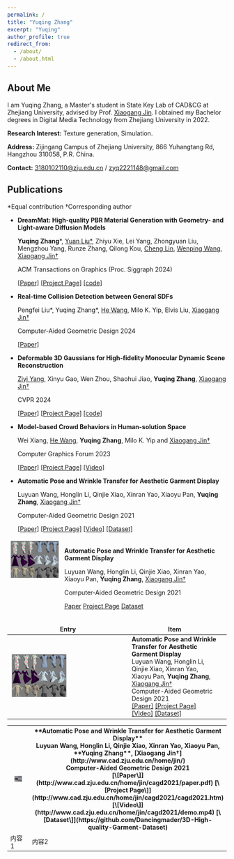 ```yaml
---
permalink: /
title: "Yuqing Zhang"
excerpt: "Yuqing"
author_profile: true
redirect_from: 
  - /about/
  - /about.html
---
```


## About Me

I am Yuqing Zhang, a Master's student in State Key Lab of CAD&CG at Zhejiang University, advised by Prof. [Xiaogang Jin](http://www.cad.zju.edu.cn/home/jin). I obtained my Bachelor degrees in Digital Media Technology from Zhejiang University in 2022.

**Research Interest:** Texture generation, Simulation.

**Address:** Zijingang Campus of Zhejiang University, 866 Yuhangtang Rd, Hangzhou 310058, P.R. China.

**Contact:** [3180102110@zju.edu.cn](mailto:3180102110@zju.edu.cn) / [zyq2221148@gmail.com](mailto:zyq2221148@gmail.com)

## Publications
*Equal contribution †Corresponding author

* **DreamMat: High-quality PBR Material Generation with Geometry- and Light-aware Diffusion Models**

  **Yuqing Zhang***, [Yuan Liu*](https://liuyuan-pal.github.io/), Zhiyu Xie, Lei Yang, Zhongyuan Liu, Mengzhou Yang, Runze Zhang, Qilong Kou, [Cheng Lin](https://clinplayer.github.io/), [Wenping Wang](https://engineering.tamu.edu/cse/profiles/Wang-Wenping.html), [Xiaogang Jin†](http://www.cad.zju.edu.cn/home/jin/)

  ACM Transactions on Graphics (Proc. Siggraph 2024)

  [\[Paper\]](https://zzzyuqing.github.io/dreammat.github.io/)  [\[Project Page\]](https://zzzyuqing.github.io/dreammat.github.io/) [\[code\]](https://zzzyuqing.github.io/dreammat.github.io/)

  
* **Real-time Collision Detection between General SDFs**

  Pengfei Liu*, Yuqing Zhang*, [He Wang](https://drhewang.com/), Milo K. Yip, Elvis Liu, [Xiaogang Jin†](http://www.cad.zju.edu.cn/home/jin/)

  Computer-Aided Geometric Design 2024

  [\[Paper\]](http://www.cad.zju.edu.cn/home/jin/papers/Real_Time_CD_between_SDFs.pdf)

* **Deformable 3D Gaussians for High-fidelity Monocular Dynamic Scene Reconstruction**

  [Ziyi Yang](https://github.com/ingra14m), Xinyu Gao, Wen Zhou, Shaohui Jiao, **Yuqing Zhang**, [Xiaogang Jin†](http://www.cad.zju.edu.cn/home/jin/)

  CVPR 2024

  [\[Paper\]](https://arxiv.org/abs/2309.13101)  [\[Project Page\]](https://ingra14m.github.io/Deformable-Gaussians/) [\[code\]](https://github.com/ingra14m/Deformable-3D-Gaussians)

* **Model-based Crowd Behaviors in Human-solution Space**

  Wei Xiang, [He Wang](https://drhewang.com/), **Yuqing Zhang**, Milo K. Yip and [Xiaogang Jin†](http://www.cad.zju.edu.cn/home/jin/)

  Computer Graphics Forum 2023

  [\[Paper\]](https://diglib.eg.org:8443/server/api/core/bitstreams/37b310ac-b9d0-42c7-8505-d281e3d8fc51/content) [\[Project Page\]](http://www.cad.zju.edu.cn/home/jin/cgf2023/cgf2023.htm) [\[Video\]](http://www.cad.zju.edu.cn/home/jin/cgf2023/demo.mp4)

* **Automatic Pose and Wrinkle Transfer for Aesthetic Garment Display**

  Luyuan Wang, Honglin Li, Qinjie Xiao, Xinran Yao, Xiaoyu Pan, **Yuqing Zhang**, [Xiaogang Jin†](http://www.cad.zju.edu.cn/home/jin/)

  Computer-Aided Geometric Design 2021

  [\[Paper\]](http://www.cad.zju.edu.cn/home/jin/cagd2021/paper.pdf) [\[Project Page\]](http://www.cad.zju.edu.cn/home/jin/cagd2021/cagd2021.htm) [\[Video\]](http://www.cad.zju.edu.cn/home/jin/cagd2021/demo.mp4) [\[Dataset\]](https://github.com/Dancingmader/3D-High-quality-Garment-Dataset)


<div style="display: flex;">
  <div style="flex: 20%; padding: 5px;">

  <img src="../images/WrinkleTransfer_Icon.jpg" width="100%" alt="图片描述">

  </div>
  <div style="flex: 70%; padding: 5px;">

**Automatic Pose and Wrinkle Transfer for Aesthetic Garment Display**

Luyuan Wang, Honglin Li, Qinjie Xiao, Xinran Yao, Xiaoyu Pan, **Yuqing Zhang**, <a href="http://www.cad.zju.edu.cn/home/jin/">Xiaogang Jin†</a>

  Computer-Aided Geometric Design 2021

  <a href="http://www.cad.zju.edu.cn/home/jin/cagd2021/paper.pdf">Paper</a> <a href="http://www.cad.zju.edu.cn/home/jin/cagd2021/cagd2021.htm">Project Page</a> <a href="https://github.com/Dancingmader/3D-High-quality-Garment-Dataset">Dataset</a> 

  </div>
</div>

<style>
    table, th, td {
        border: none !important;
    }
</style>
| Entry            | Item   |                                                              |
| --------         | ------ | ------------------------------------------------------------ |
| <img src="../images/WrinkleTransfer_Icon.jpg" width="50%" alt="图片描述">  | **Automatic Pose and Wrinkle Transfer for Aesthetic Garment Display**  <br> Luyuan Wang, Honglin Li, Qinjie Xiao, Xinran Yao, Xiaoyu Pan, **Yuqing Zhang**, [Xiaogang Jin†](http://www.cad.zju.edu.cn/home/jin/)  <br> Computer-Aided Geometric Design 2021 <br> [\[Paper\]](http://www.cad.zju.edu.cn/home/jin/cagd2021/paper.pdf) [\[Project Page\]](http://www.cad.zju.edu.cn/home/jin/cagd2021/cagd2021.htm) [\[Video\]](http://www.cad.zju.edu.cn/home/jin/cagd2021/demo.mp4) [\[Dataset\]](https://github.com/Dancingmader/3D-High-quality-Garment-Dataset)        |
<table>
  <tr>
    <th style="width: 30%;"><img src="../images/WrinkleTransfer_Icon.jpg" width="50%" alt="图片描述"></th>
    <th style="width: 70%;">**Automatic Pose and Wrinkle Transfer for Aesthetic Garment Display**  <br> Luyuan Wang, Honglin Li, Qinjie Xiao, Xinran Yao, Xiaoyu Pan, **Yuqing Zhang**, [Xiaogang Jin†](http://www.cad.zju.edu.cn/home/jin/)  <br> Computer-Aided Geometric Design 2021 <br> [\[Paper\]](http://www.cad.zju.edu.cn/home/jin/cagd2021/paper.pdf) [\[Project Page\]](http://www.cad.zju.edu.cn/home/jin/cagd2021/cagd2021.htm) [\[Video\]](http://www.cad.zju.edu.cn/home/jin/cagd2021/demo.mp4) [\[Dataset\]](https://github.com/Dancingmader/3D-High-quality-Garment-Dataset)</th>
  </tr>
  <tr>
    <td>内容1</td>
    <td>内容2</td>
  </tr>
</table>


     